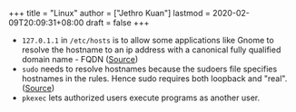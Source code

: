 +++
title = "Linux"
author = ["Jethro Kuan"]
lastmod = 2020-02-09T20:09:31+08:00
draft = false
+++

-   `127.0.1.1` in `/etc/hosts` is to allow some applications like Gnome to
    resolve the hostname to an ip address with a canonical fully
    qualified domain name - FQDN ([Source](http://www.leonardoborda.com/blog/127-0-1-1-ubuntu-debian/))
-   `sudo` needs to resolve hostnames because the sudoers file specifies
    hostnames in the rules. Hence sudo requires both loopback and
    "real". ([Source](https://unix.stackexchange.com/questions/218145/why-does-sudo-need-the-loopback-interface))
-   `pkexec` lets authorized users execute programs as another user.
